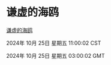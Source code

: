 # 谦虚的海鸥
[谦虚的海鸥](http://219.139.199.238:56308/qxdho/course/base/hotlink/index.php)

2024年 10月 25日 星期五 11:00:02 CST

2024年 10月 25日 星期五 03:00:02 GMT
